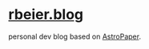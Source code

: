 # [rbeier.blog](https://rbeier.dev)

personal dev blog based on [AstroPaper](https://github.com/satnaing/astro-paper).